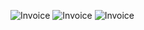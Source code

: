 ![Invoice](https://github.com/taniyahinduja/Activity/invoice/Image1.png?raw=true)
![Invoice](https://github.com/taniyahinduja/Activity/invoice/Image2.png)
![Invoice](https://github.com/taniyahinduja/Activity/invoice/Image3.png)
